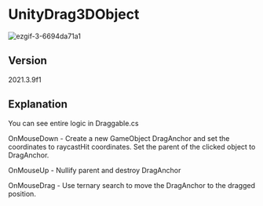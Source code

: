 # UnityDrag3DObject
 
![ezgif-3-6694da71a1](https://user-images.githubusercontent.com/10281005/191072185-2f624b2e-c101-4369-9733-28cda87a8445.gif)

## Version

2021.3.9f1

## Explanation

You can see entire logic in Draggable.cs

OnMouseDown - Create a new GameObject DragAnchor and set the coordinates to raycastHit coordinates. Set the parent of the clicked object to DragAnchor.

OnMouseUp - Nullify parent and destroy DragAnchor

OnMouseDrag - Use ternary search to move the DragAnchor to the dragged position.
